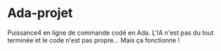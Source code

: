 # Ada-projet

Puissance4 en ligne de commande codé en Ada. L'IA n'est pas du tout terminée et le code n'est pas propre...
Mais ça fonctionne !
